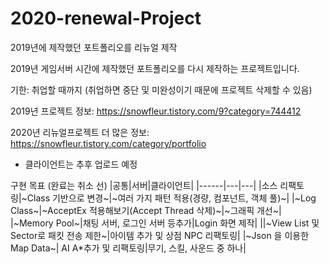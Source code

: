 # 2020-renewal-Project
2019년에 제작했던 포트폴리오를 리뉴얼 제작


2019년 게임서버 시간에 제작했던 포트폴리오를 다시 제작하는 프로젝트입니다.

기한: 취업할 때까지 (취업하면 중단 및 미완성이기 때문에 프로젝트 삭제할 수 있음)

2019년 프로젝트 정보: https://snowfleur.tistory.com/9?category=744412

2020년 리뉴얼프로젝트 더 많은 정보: https://snowfleur.tistory.com/category/portfolio

* 클라이언트는 추후 업로드 예정

구현 목표 (완료는 취소 선)
|공통|서버|클라이언트|
|------|---|---|
|소스 리팩토링|~Class 기반으로 변경~|~여러 가지 패턴 적용(경량, 컴포넌트, 객체 풀)~|
|~Log Class~|~AcceptEx 적용해보기(Accept Thread 삭제)~|~그래픽 개선~|
|~Memory Pool~|채팅 서버, 로그인 서버 등추가|Login 화면 제작|
||~View List 및 Sector로 패킷 전송 제한~|아이템 추가 및 상점 NPC 리팩토링|
|~Json 을 이용한 Map Data~| AI A*추가 및 리팩토링|무기, 스킬, 사운드 중 하나|

